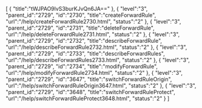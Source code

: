 [
	{
		"title":"tWJPAO9lvS3burKJvQn6JA=="
	},
	{
		"level":"3",
		"parent_id":"2729",
		"id":"2730",
		"title":"createForwardRule",
		"url":"/help/createForwardRule2730.html",
		"status":"2"
	},
	{
		"level":"3",
		"parent_id":"2729",
		"id":"2731",
		"title":"deleteForwardRule",
		"url":"/help/deleteForwardRule2731.html",
		"status":"2"
	},
	{
		"level":"3",
		"parent_id":"2729",
		"id":"2732",
		"title":"describeForwardRule",
		"url":"/help/describeForwardRule2732.html",
		"status":"2"
	},
	{
		"level":"3",
		"parent_id":"2729",
		"id":"2733",
		"title":"describeForwardRules",
		"url":"/help/describeForwardRules2733.html",
		"status":"2"
	},
	{
		"level":"3",
		"parent_id":"2729",
		"id":"2734",
		"title":"modifyForwardRule",
		"url":"/help/modifyForwardRule2734.html",
		"status":"2"
	},
	{
		"level":"3",
		"parent_id":"2729",
		"id":"3647",
		"title":"switchForwardRuleOrigin",
		"url":"/help/switchForwardRuleOrigin3647.html",
		"status":"2"
	},
	{
		"level":"3",
		"parent_id":"2729",
		"id":"3648",
		"title":"switchForwardRuleProtect",
		"url":"/help/switchForwardRuleProtect3648.html",
		"status":"2"
	}
]